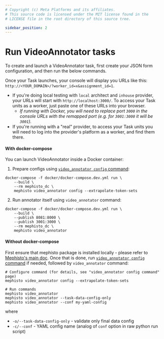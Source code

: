 ```yaml
---
# Copyright (c) Meta Platforms and its affiliates.
# This source code is licensed under the MIT license found in the
# LICENSE file in the root directory of this source tree.

sidebar_position: 2
---
```


# Run VideoAnnotator tasks

To create and launch a VideoAnnotator task, first create your JSON form configuration,
and then run the below commands.

Once your Task launches, your console will display you URLs like this: `http://<YOUR_DOMAIN>/?worker_id=x&assignment_id=1`.

- If you're doing local testing with `local` architect and `inhouse` provider, your URLs will start with `http://localhost:3000/`. To access your Task units as a worker, just paste one of these URLs into your browser.
    - _If running with Docker, you will need to replace port `3000` in the console URLs with the remapped port (e.g. for `3001:3000` it will be `3001`)._
- If you're running with a "real" provider, to access your Task units you will need to log into the provider's platform as a worker, and find them there.


#### With docker-compose

You can launch VideoAnnotator inside a Docker container:

1. Prepare configs using [`video_annotator config` command](/docs/guides/how_to_use/video_annotator/configuration/video_annotator_config_command/):

```shell
docker-compose -f docker/docker-compose.dev.yml run \
    --build \
    --rm mephisto_dc \
    mephisto video_annotator config --extrapolate-token-sets
```

2. Run annotator itself using `video_annotator` command:

```shell
docker-compose -f docker/docker-compose.dev.yml run \
    --build \
    --publish 8081:8000 \
    --publish 3001:3000 \
    --rm mephisto_dc \
    mephisto video_annotator
```

#### Without docker-compose

First ensure that mephisto package is installed locally - please refer to [Mephisto's main doc](https://mephisto.ai/docs/guides/quickstart/).
Once that is done, run [`video_annotator config` command](/docs/guides/how_to_use/video_annotator/configuration/video_annotator_config_command/) if needed, followed by `video_annotator` command:

```shell
# Configure command (for details, see "video_annotator config command" page)
mephisto video_annotator config --extrapolate-token-sets

# Run commands
mephisto video_annotator
mephisto video_annotator --task-data-config-only
mephisto video_annotator --conf my-yaml-config
```

where
- `-o/--task-data-config-only` - validate only final data config
- `-c/--conf` - YAML config name (analog of `conf` option in raw python run script)
